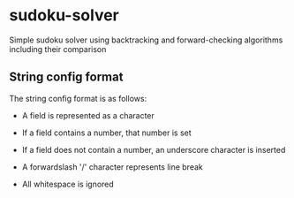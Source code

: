 # sudoku-solver
Simple sudoku solver using backtracking and forward-checking algorithms including their comparison

## String config format
The string config format is as follows:

* A field is represented as a character

* If a field contains a number, that number is set

* If a field does not contain a number, an underscore character is inserted

* A forwardslash '/' character represents line break

* All whitespace is ignored